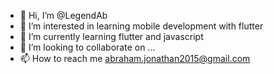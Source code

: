 - 👋 Hi, I’m @LegendAb
- 👀 I’m interested in learning mobile development with flutter
- 🌱 I’m currently learning flutter and javascript
- 💞️ I’m looking to collaborate on ...
- 📫 How to reach me abraham.jonathan2015@gmail.com

<!---
LegendAb/LegendAb is a ✨ special ✨ repository because its `README.md` (this file) appears on your GitHub profile.
You can click the Preview link to take a look at your changes.
--->
